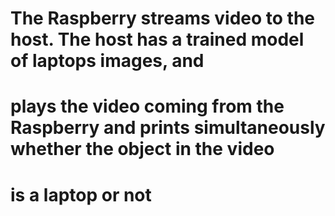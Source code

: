 # The Raspberry streams video to the host. The host has a trained model of laptops images, and 
# plays the video coming from the Raspberry and prints simultaneously whether the object in the video
# is a laptop or not
